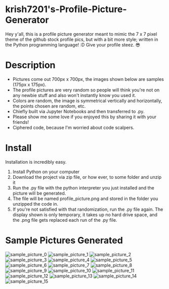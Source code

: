 # krish7201's-Profile-Picture-Generator
Hey y'all, this is a profile picture generator meant to mimic the 7 x 7 pixel theme of the github stock profile pics, but with a bit more style; written in the Python programming language! :D Give your profile steez. 😎

# Description
- Pictures come out 700px x 700px, the images shown below are samples (175px x 175px).
- The profile pictures are very random so people will think you're not on any newbie stuff and also won't instantly know you used it.
- Colors are random, the image is symmetrical vertically and horizontally, the points chosen are random, etc.
- Chiefly built via Jupyter Notebooks and then transferred to .py. 
- Please show me some love if you enjoyed this by sharing it with your friends!
- Ciphered code, because I'm worried about code scalpers.

# Install
Installation is incredibly easy. 
1. Install Python on your computer 
2. Download the project via zip file, or how ever, to some folder and unzip it
3. Run the .py file with the python interpreter you just installed and the picture will be generated. 
4. The file will be named profile_picture.png and stored in the folder you unzipped the code in.
5. If you're not satisfied with that randomization, run the .py file again. The display shown is only temporary, it takes up no hard drive space, and the .png file gets replaced each run of the .py file.

# Sample Pictures Generated
![sample_picture_0](https://user-images.githubusercontent.com/44722635/230249581-55f6e959-6f46-4ce4-bc5d-173ebd628da8.png)
![sample_picture_1](https://user-images.githubusercontent.com/44722635/230249583-50cbd36b-3c18-427f-ade2-947b25d0230a.png)
![sample_picture_2](https://user-images.githubusercontent.com/44722635/230249585-a0d2dac0-4ac1-4bd5-a313-54bd2cba0631.png)
![sample_picture_3](https://user-images.githubusercontent.com/44722635/230249588-edaf5355-16eb-4227-9313-985068f6b4ea.png)
![sample_picture_4](https://user-images.githubusercontent.com/44722635/230249589-16691bc0-ae68-46ef-84d3-6921d50e4ac6.png)
![sample_picture_5](https://user-images.githubusercontent.com/44722635/230249591-d265326c-9f89-4968-bcd4-3ee572350a20.png)
![sample_picture_6](https://user-images.githubusercontent.com/44722635/230249593-b300e521-f025-404f-9d86-f20cbaebbe11.png)
![sample_picture_7](https://user-images.githubusercontent.com/44722635/230249594-e55c4dd1-8728-4e14-bf8d-03741e1b5d0e.png)
![sample_picture_8](https://user-images.githubusercontent.com/44722635/230249595-3c313ef8-c606-4762-8e48-89b8e6fcaa9e.png)
![sample_picture_9](https://user-images.githubusercontent.com/44722635/230249597-0c318afa-2fb2-449d-ae59-308bbe593802.png)
![sample_picture_10](https://user-images.githubusercontent.com/44722635/230249598-78309b48-a2ce-4a25-8749-5957883be610.png)
![sample_picture_11](https://user-images.githubusercontent.com/44722635/230249601-24648735-104f-42c0-b401-b2ccc6a43d84.png)
![sample_picture_12](https://user-images.githubusercontent.com/44722635/230249602-e76bba6e-3053-4898-a04d-3af9f2885b85.png)
![sample_picture_13](https://user-images.githubusercontent.com/44722635/230249603-e9594b2a-c5cd-4ebd-8680-34ce3f153538.png)
![sample_picture_14](https://user-images.githubusercontent.com/44722635/230249606-cdbaa1f0-d55f-40b6-bd1c-3062d350f1cd.png)
![sample_picture_15](https://user-images.githubusercontent.com/44722635/230249608-1d9f70d5-1945-4d09-83c9-061bc1948929.png)

